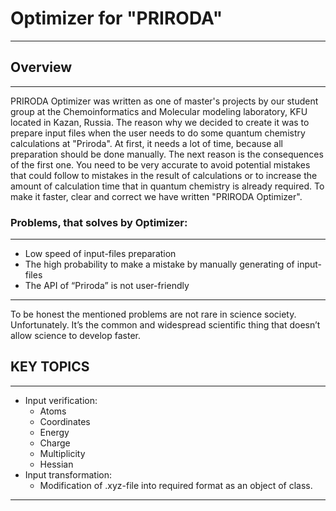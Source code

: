 # Optimizer for "PRIRODA"
***

## Overview
***
PRIRODA Optimizer was written as one of master's projects by our student group at the Chemoinformatics and Molecular modeling laboratory, KFU located in Kazan, Russia.
The reason why we decided to create it was to prepare input files when the user needs to do some quantum chemistry calculations at "Priroda". At first, it needs a lot of time, because all preparation should be done manually. The next reason is the consequences of the first one. You need to be very accurate to avoid potential mistakes that could follow to mistakes in the result of calculations or to increase the amount of calculation time that in quantum chemistry is already required. To make it faster, clear and correct we have written "PRIRODA Optimizer".

 ### Problems, that solves by Optimizer:
***
* Low speed of input-files preparation
* The high probability to make a mistake by manually generating of input-files
* The API of “Priroda” is not user-friendly

*** 
To be honest the mentioned problems are not rare in science society. Unfortunately. It’s the common and widespread scientific thing that doesn’t allow science to develop faster.

## KEY TOPICS
***

* Input verification:
	* Atoms
	* Coordinates
	* Energy
	* Charge
	* Multiplicity
	* Hessian
* Input transformation:
	* Modification of .xyz-file into required format as an object of class.
***
## 


 



